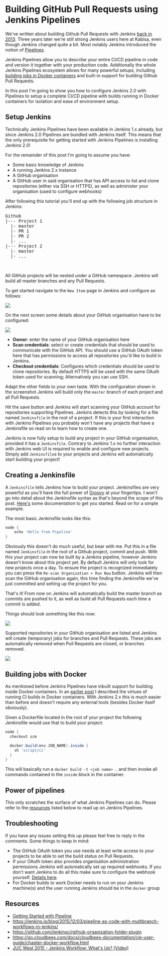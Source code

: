 # Building GitHub Pull Requests using Jenkins Pipelines

We've written about building Github Pull Requests with Jenkins [back in 2013](/building-github-pull-requests-with-jenkins/). Three years later we're still strong Jenkins users here at Kabisa, even though Jenkins changed quite a bit. Most notably Jenkins  introduced the notion of [Pipelines](https://jenkins.io/solutions/pipeline/).

Jenkins Pipelines allow you to describe your entire CI/CD pipeline in code and version it together with your production code. Additionally the whole Jenkins Pipelines ecosystem allows for many powerful setups, including [building jobs in Docker containers](https://wiki.jenkins-ci.org/display/JENKINS/CloudBees+Docker+Pipeline+Plugin) and built-in support for building Github Pull Requests.

In this post I'm going to show you how to configure Jenkins 2.0 with Pipelines to setup a complete CI/CD pipeline with builds running in Docker containers for isolation and ease of environment setup.

## Setup Jenkins

Technically Jenkins Pipelines have been available in Jenkins 1.x already, but since Jenkins 2.0 Pipelines are bundled with Jenkins itself. This means that the only prerequisite for getting started with Jenkins Pipelines is installing Jenkins 2.0!

For the remainder of this post I'm going to assume you have:

* Some basic knowledge of Jenkins
* A running Jenkins 2.x instance
* A GitHub organisation
* A GitHub user in said organisation that has API access to list and clone repositories (either via SSH or HTTPS), as well as administer your organisation (used to configure webhooks)

After following this tutorial you'll end up with the following job structure in Jenkins:

<pre>
Github
|--- Project 1
  |- master
  |- PR 1
  |- PR 2
  |- ...
|--- Project 2
  |- master
  |- ...
</pre><br/>

All GitHub projects will be nested under a GitHub namespace. Jenkins will build all master branches and any Pull Requests.

To get started navigate to the `New Item` page in Jenkins and configure as follows:

![](https://kabisa-website-assets.s3.amazonaws.com/theguild/posts/building-github-pull-requests-with-jenkins-pipeline-style/create-organisation-directory.png)

On the next screen some details about your GitHub organisation have to be configured:

![](https://kabisa-website-assets.s3.amazonaws.com/theguild/posts/building-github-pull-requests-with-jenkins-pipeline-style/configure-github-organisation.png)

* **Owner**: enter the name of your GitHub organisation here
* **Scan credentials**: select or create credentials that should be used to communicate with the GitHub API. You should use a GitHub OAuth token here that has permissions to access all repositories you'd like to build in Jenkins.
* **Checkout credentials**: Configures which credentials should be used to clone repositories. By default HTTPS will be used with the same OAuth token used for scanning; Alternatively you can use SSH.

Adapt the other fields to your own taste. With the configuration shown in the screenshot Jenkins will build only the `master` branch of each project and all Pull Requests.

Hit the save button and Jenkins will start scanning your GitHub account for repositories supporting Pipelines. Jenkins detects this by looking for a file named `Jenkinsfile` in the root of a project. If this is your first interaction with Jenkins Pipelines you probably won't have any projects that have a Jenkinsfile so read on to learn how to create one.

Jenkins is now fully setup to build any project in your GitHub organisation, provided it has a `Jenkinsfile`. Contrary to Jenkins 1.x no further interaction with Jenkins web UI is required to enable and configure new projects. Simply add `Jenkinsfile`s to your projects and Jenkins will automatically start building your project! 

## Creating a Jenkinsfile

A `Jenkinsfile` tells Jenkins how to build your project. Jenkinsfiles are very powerful as you'll have the full power of [Groovy](http://www.groovy-lang.org/) at your fingertips. I won't go into detail about the Jenkinsfile syntax as that's beyond the scope of this post. [Here's](https://jenkins.io/doc/pipeline/) some documentation to get you started. Read on for a simple example.

The most basic Jenkinsfile looks like this:

~~~ groovy
node {
    echo 'Hello from Pipeline'
}
~~~

Obviously this doesn't do much useful, but bear with me. Put this in a file named `Jenkinsfile` in the root of a Github project, commit and push. With this your project can now be built by a Jenkins pipeline, however Jenkins doesn't know about this project yet. By default Jenkins will only look for new projects once a day. To ensure the project is recognized immediately you can press the `Re-scan Organization > Run Now` button. Jenkins will then scan the GitHub organisation again, this time finding the Jenkinsfile we've just committed and setting up the project for you.

That's it! From now on Jenkins will automatically build the master branch as commits are pushed to it, as well as build all Pull Requests each time a commit is added.

Things should look something like this now:

![](https://kabisa-website-assets.s3.amazonaws.com/theguild/posts/building-github-pull-requests-with-jenkins-pipeline-style/github-repositories.png)

Supported repositories in your GitHub organisation are listed and Jenkins will create (temporary) jobs for branches and Pull Requests. These jobs are automatically removed when Pull Requests are closed, or branches removed.

![](https://kabisa-website-assets.s3.amazonaws.com/theguild/posts/building-github-pull-requests-with-jenkins-pipeline-style/github-branches.png)

## Building jobs with Docker

As mentioned before Jenkins Pipelines have inbuilt support for building inside Docker containers. In an [earlier post](/jenkins-docker-awesome-ci/) I described the virtues of running CI builds in Docker containers. With Jenkins 2.x this is much easier than before and doesn't require any external tools (besides Docker itself obviously).

Given a Dockerfile located in the root of your project the following Jenkinsfile would use that to build your project:

~~~ groovy
node {
  checkout scm

  docker.build(env.JOB_NAME).inside {
    sh 'script/ci'
  }
}
~~~

This will basically run a `docker build -t <job name> .` and then invoke all commands contained in the `inside` block in the container.

## Power of pipelines

This only scratches the surface of what Jenkins Pipelines can do. Please refer to the [resources](#resources) listed below to read up on Jenkins Pipelines.

## Troubleshooting

If you have any issues setting this up please feel free to reply in the comments. Some things to keep in mind:

* The GitHub OAuth token you use needs at least write access to your projects to be able to set the build status on Pull Requests.
* If your OAuth token also provides organisation administration permissions Jenkins will automatically set up required webhooks. If you don't want Jenkins to do all this make sure to configure the webhook yourself. [Details here](https://github.com/jenkinsci/github-organization-folder-plugin#hook-configuration).
* For Docker builds to work Docker needs to run on your Jenkins machine(s) and the user running Jenkins should be in the `docker` group

## Resources

* [Getting Started with Pipeline](https://jenkins.io/doc/pipeline/)
* https://jenkins.io/blog/2015/12/03/pipeline-as-code-with-multibranch-workflows-in-jenkins/
* https://github.com/jenkinsci/github-organization-folder-plugin
* https://go.cloudbees.com/docs/cloudbees-documentation/cje-user-guide/chapter-docker-workflow.html
* [JUC West 2015 - Jenkins Workflow: What's Up? (Video)](https://www.youtube.com/watch?v=VkIzoU7zYzE)
